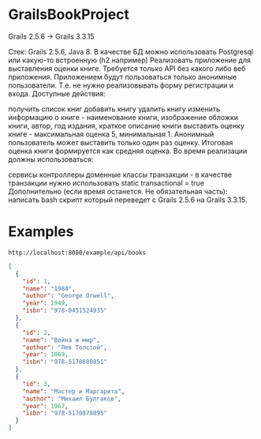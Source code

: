 # GrailsBookProject
Grails 2.5.6 -> Grails 3.3.15

Стек: Grails 2.5.6, Java 8. В качестве БД можно использовать Postgresql или какую-то встроенную (h2 например)
Реализовать приложение для выставления оценки книге.  Требуется только API без какого либо веб приложения. 
Приложением будут пользоваться только анонимные пользователи. Т.е. не нужно реализовывать форму регистрации и входа.
Доступные действия:

получить список книг
добавить книгу
удалить книгу
изменить информацию о книге - наименование книги, изображение обложки книги, автор, год издания, краткое описание книги
выставить оценку книге - максимальная оценка 5, минимальная 1. Анонимный пользователь может выставить только один раз оценку. Итоговая оценка книги формируется как средняя оценка.
Во время реализации должны использоваться:

сервисы
контроллеры
доменные классы
транзакции - в качестве транзакции нужно использовать static transactional = true
Дополнительно (если время останется. Не обязательная часть):
написать bash скрипт который переведет c Grails 2.5.6 на Grails 3.3.15.


# Examples

`http://localhost:8080/example/api/books`

```json
[
  {
    "id": 1,
    "name": "1984",
    "author": "George Orwell",
    "year": 1949,
    "isbn": "978-0451524935"
  },
  {
    "id": 2,
    "name": "Война и мир",
    "author": "Лев Толстой",
    "year": 1869,
    "isbn": "978-5170880851"
  },
  {
    "id": 3,
    "name": "Мастер и Маргарита",
    "author": "Михаил Булгаков",
    "year": 1967,
    "isbn": "978-5170878895"
  }
]
```
